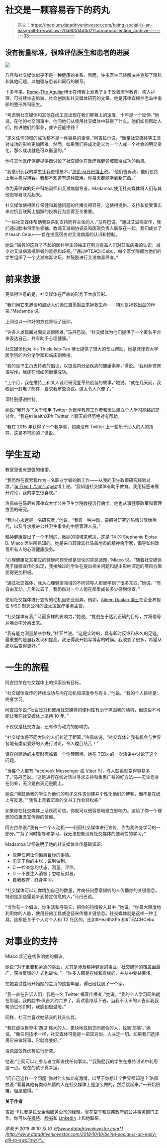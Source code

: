 # 社交是一颗容易吞下的药丸

> 原文：<https://medium.datadriveninvestor.com/being-social-is-an-easy-pill-to-swallow-20a90514d3d7?source=collection_archive---------33----------------------->

## 没有衡量标准，很难评估医生和患者的进展

![](img/e8600724beb6007de6428d1a57ca7736.png)

八月和社交媒体似乎不是一种健康的关系。然而，许多医生已经解决并克服了隐私和其他问题，以加强与患者和同行的联系。

十多年来，[Remo-Tito Aguilar](https://twitter.com/bonedoc)博士在博客上发表了关于改善医学教育、病人护理、可持续生态旅游、社会创新和社交媒体研究的文章。他是菲律宾棉兰老岛中南部的整形外科医生。

“考虑到社交媒体和其他在线工具出现在我们屏幕上的速度，十年是一个延伸，”他说。在他的社交同事中，他问他们从使用社交媒体中获得了什么。他们如何帮助人们，推进他们的事业，或许还能挣钱？

“定义任何领域的成功都不是一件容易的事情，”阿吉拉尔说。“衡量社交媒体等工具对成功的影响更加困难。然而，如果我们将成功定义为一个人或一个社会的明显变化，那么成功就是可以衡量的。”

他与其他医疗保健提供商讨论了社交媒体在医疗保健领域取得成功的动机。

“我意识到我的学生比我更懂技术，”[海伦·马丹巴博士](https://twitter.com/helenvmadamba)说。“他们告诉我，他们在路上用手机写博客。我都不知道有这种应用。你每天都能学到新东西。”

作为菲律宾的妇产科培训师和艾滋病倡导者，Madamba 使用社交媒体将人们与其他倡导者联系起来。

社交媒体使得医疗保健和其他问题的传播变得容易。这使得提供、支持和接受事实来对抗互联网上猖獗的投机行为变得至关重要。

“一些社交媒体帮助我联系到支持同样主张的人，”马丹巴说。“通过艾滋病宣传，我们通过脸书将学生领袖、教师艾滋病协调员和医院负责人联系在一起。我们成立了# teach Cebu——旨在提高宿务对艾滋病毒的认识和控制。

她说:“宿务的这群了不起的医科学生领袖正在努力提高人们对艾滋病毒的认识，减少对艾滋病毒携带者的羞辱和歧视。”“通过#TEACHCebu，每个医学院都为他们的学生组织了一个艾滋病毒论坛，并鼓励进行艾滋病毒筛查。”

# 前来救援

更值得注意的是，社交媒体在严峻的形势下大放异彩。

“我们用它来邀请和鼓励人们通过自愿献血来拯救生命——特别是拯救出血的母亲,”Madamba 说。

上网也以一种好的方式降低了压抑。

“许多人发现面对面交谈很困难，”马丹巴说。“社交媒体为他们提供了一个匿名平台来表达自己，并有助于心理健康。”

社交媒体也为 Iris Thiele Isip-Tan 博士提供了很大的专业帮助。她是菲律宾大学医学院的内分泌学家和临床副教授。

“我的脸书主页支持我的倡议，以提高内分泌疾病的健康素养，”谭说。“我用菲律宾语写作。我还在想如何衡量成功。

“上个月，我在推特上和某人谈论研究登革热疫苗的故事，”她说。“就在几天前，我收到一封电子邮件，要求我审查协议。这太令人兴奋了。”

谭特别感谢推特。

她说:“我开办了关于使用 Twitter 为医学教育工作者和医生建立个人学习网络的研讨会。“我在#HealthXPh Twitter 上聊天的经历绝对有帮助。

“我在 2015 年获得了一个教学奖，如果没有 Twitter 上一些乐于助人的人的指导，这是不可能的，”谭说。

# 学生互动

教室里也有更强的纽带。

“我仍然在摸索我作为一名职业学者的新工作——从我的卫生政策研究经验过渡，”[jai Fred f .“Jim”Lopez](https://twitter.com/jaifredlopez)博士说。“我知道社交媒体有助于教育。我用标签来展开讨论，我的学生很喜欢。”

洛佩兹在马尼拉菲律宾大学公共卫生学院教授流行病学。他也从事健康政策和管理方面的研究。

“我内心永远是一名研究者，”他说。“我有一种冲动，要把对研究的热情分享给后代，以及寻求推进公共卫生事业的中层管理人员。”

精神健康提出了一个不同的、微妙的领域来解决，这是 T4 的 Stephanie Eloisa D. Miaco 医生所熟知的。她是来自菲律宾杜马盖地市的精神病学家，倡导如何改善所有人的心理健康服务。

“心理健康及其相应的健康问题曾经是谈论的禁忌话题，”Miaco 说。“随着社交媒体用于加强宣传的出现，我接触过的学生在提出相关问题和提出影响深远的项目方面变得更加积极。

“通过社交媒体，我从心理健康领域的不同领导人那里学到了很多东西，”她说。“有自由互动。几年过去了，我仍然对一个人能在那里成长多少感到惊讶。”

使用社交媒体进行宣传的动机因职业而异。例如，[Aileen Dualan 博士](https://twitter.com/megamomph)在企业界担任 MSD 制药公司的亚太区医疗事务主管。

“社交媒体有着广泛而多样的影响力，”她说。“挑战在于达到正确的目标，并将信号从噪音中分离出来。

“我有能力测量某些参数，”杜亚兰说。“这是实时的，具有即时反馈和永久的足迹。最重要的是自我发现和提高。我记得我开始写博客的时候。我改变了很多，希望从那以后变得更好。”

# 一生的旅程

阿吉拉尔在社交媒体上的探索没有目标。

“社交媒体宣传的持续成功与内在动机和深度参与有关，”他说。“我的个人目标是:终身学习。

阿吉拉尔说:“社会压力和使用社交媒体的便利性有助于巩固我的动机，但这些不可能让我在社交媒体上坚持 10 年。”

不仅仅是社交方面，还有作为动力的影响力。

“社交媒体将不同大陆的人们拉近了距离，”洛佩兹说。“社交媒体让我有机会与世界各地有类似爱好的人进行讨论。令人瞠目结舌！”

谭在创建她的主页时面临着一个伦理困境，她在 TEDx 的一次演讲中讨论了这个问题。

“当每个人都有 Facebook Messenger 或 [Viber](https://www.viber.com/) 时，与人联系就变得容易多了，”马丹巴说。“这是进行在线对话以寻求支持和集思广益的好方法——无论您身在何处，无论是白天还是晚上。

她说:“我鼓励我的学生为他们的电子文件夹创建并个性化他们的博客，而不是在纸上写反思。”"我背上背着沉重的文书工作会轻松些."

如果你在社交媒体上活跃而可信，你就可以很容易地建立影响力。这给了你一个理想的位置去宣传你的信仰。

阿吉拉尔说:“我有一个个人动机——利用社交媒体进行宣传，作为我终身学习的一部分。”“为了同时指导和学习，我无法想象没有社交媒体的便利性的学习。”

Madamba 详细说明了她的社交媒体宣传基础知识:

*   放弃任何让你偏离目标的事情。
*   忠实于你的主张；说到做到。
*   C —检查您的状态。测量。评估。
*   D —不要注入消极；忽略反对者。
*   自我教育，终身学习。

“社交媒体可以让你增加自己的数量，并向任何愿意倾听的人传播你的关键信息，特别是那些需要听到特定信息的人，”马丹巴说。

“当你有一个倡议，你生活和呼吸它，把你的热情投入其中，”她说。“你最大限度地利用你的人脉，使用任何工具或途径来传播关键信息。社交媒体就是这样一种工具。这都是关于个人对个人和 T2 社区的，比如#HealthXPh 和#TEACHCebu

# 对事业的支持

Miaco 欢迎在线影响她的倡议。

她说:“对于重要和紧急的事业，尤其是涉及精神健康的事业，社交媒体的覆盖面最广，获得反馈的方式也最快。”。“许多人都是在线和有线的，并从中受益匪浅。

在她尝试性地开始她的主页的这些年里，谭已经找到了一个家。

“我一直在告诉人们，我是一名 Twitter 福音传播者，”她说。“我的个人学习网络就在那里。我的脸书·佩吉大约六岁了。我试着继续下去。当我不认识的人告诉我我帮助过他们时，我感到很温暖。”

同样，杜亚兰喜欢她结交的社交伙伴。

“我在虚拟世界中‘遇见’伟大的人，更快地找到志同道合的人，找到‘部落’，”她说。“像任何技术一样，社交媒体可能是一把双刃剑。人决定一切。如果我们选择用它来做好事，它就会变好。”

洛佩兹依靠优势进行研究。

他说:“上网可以让参与者立即查找任何事实。”“我鼓励我的学生在推特讨论中利用这一点。现在的孩子真幸运。

“问自己这样一个问题:‘你对什么如此有激情，以至于你想让全世界都知道？’洛佩兹说:“看看其他有类似热情的人在社交媒体上是怎么做的，然后跳起来。”一开始很难，但是值得。"

**关于作者**

吉姆·卡扎曼是拉戈金融服务公司的经理，曾在空军和联邦政府的公共事务部门工作。你可以在[推特](https://twitter.com/JKatzaman)、[脸书](https://www.facebook.com/jim.katzaman)和 [LinkedIn](https://www.linkedin.com/in/jim-katzaman-33641b21/) 上和他联系。

*原载于 2018 年 10 月 10 日*[*www.datadriveninvestor.com*](http://www.datadriveninvestor.com/2018/10/10/being-social-is-an-easy-pill-to-swallow/)*。*